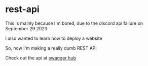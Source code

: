 # rest-api
This is mainly because I'm bored, due to the discord api failure on September 29 2023

I also wanted to learn how to deploy a website

So, now I'm making a really dumb REST API

Check out the api at [swagger hub](https://app.swaggerhub.com/apis-docs/Arcader717/RestApi/1.1.0#/)